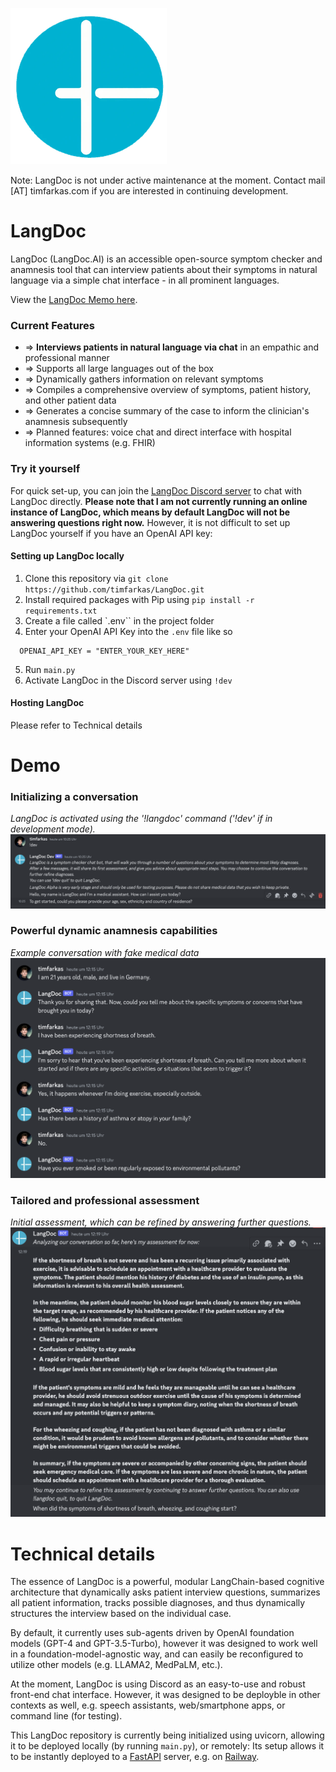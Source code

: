 
![Logo](Logo.png)


Note: LangDoc is not under active maintenance at the moment. Contact mail [AT] timfarkas.com if you are interested in continuing development.
# LangDoc

LangDoc (LangDoc.AI) is an accessible open-source symptom checker and anamnesis tool that can interview patients about their symptoms in natural language via a simple chat interface - in all prominent languages. 

View the [LangDoc Memo here](https://timfarkas.notion.site/LangDoc-804e17040ca04439b06b92ee12275d07?pvs=4).


### **Current Features**
- ⇒ **Interviews patients in natural language via chat** in an empathic and professional manner
- ⇒ Supports all large languages out of the box
- ⇒ Dynamically gathers information on relevant symptoms 
- ⇒ Compiles a comprehensive overview of symptoms, patient history, and other patient data
- ⇒ Generates a concise summary of the case to inform the clinician's anamnesis subsequently
- ⇒ Planned features: voice chat and direct interface with hospital information systems (e.g. FHIR)

### Try it yourself
For quick set-up, you can join the [LangDoc Discord server](https://discord.gg/qnZX6766mA) to chat with LangDoc directly. 
**Please note that I am not currently running an online instance of LangDoc, which means by default LangDoc will not be answering questions right now.**
However, it is not difficult to set up LangDoc yourself if you have an OpenAI API key: 
#### Setting up LangDoc locally
1. Clone this repository via `git clone https://github.com/timfarkas/LangDoc.git`
2. Install required packages with Pip using `pip install -r requirements.txt`
3. Create a file called `.env`` in the project folder
4. Enter your OpenAI API Key into the `.env` file like so
```.env
  OPENAI_API_KEY = "ENTER_YOUR_KEY_HERE"
```
5. Run `main.py`
6. Activate LangDoc in the Discord server using `!dev` 

#### Hosting LangDoc
Please refer to Technical details

# Demo
### Initializing a conversation
*LangDoc is activated using the '!langdoc' command ('!dev' if in development mode).*
![Beginning of conversation](image-3.png)

### Powerful dynamic anamnesis capabilities
*Example conversation with fake medical data* 
![Mid-conversation](image-1.png)

### Tailored and professional assessment
*Initial assessment, which can be refined by answering further questions.*
![Alt text](image-2.png)

# Technical details
The essence of LangDoc is a powerful, modular LangChain-based cognitive architecture that dynamically asks patient interview questions, summarizes all patient information, tracks possible diagnoses, and thus dynamically structures the interview based on the individual case.

By default, it currently uses sub-agents driven by OpenAI foundation models (GPT-4 and GPT-3.5-Turbo), however it was designed to work well in a foundation-model-agnostic way, and can easily be reconfigured to utilize other models (e.g. LLAMA2, MedPaLM, etc.). 

At the moment, LangDoc is using Discord as an easy-to-use and robust front-end chat interface. However, it was designed to be deployble in other contexts as well, e.g. speech assistants, web/smartphone apps, or command line (for testing).


This LangDoc repository is currently being initialized using uvicorn, allowing it to be deployed locally (by running `main.py`), or remotely: 
  Its setup allows it to be instantly deployed to a [FastAPI](https://fastapi.tiangolo.com/) server, e.g. on [Railway](https://railway.app).
